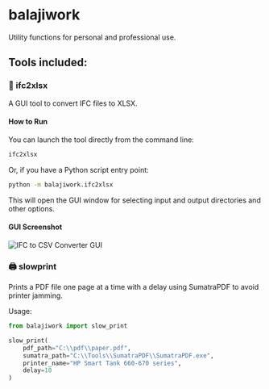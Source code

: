 # balajiwork

Utility functions for personal and professional use.

## Tools included:

### 🧾 ifc2xlsx
A GUI tool to convert IFC files to XLSX.

#### How to Run

You can launch the tool directly from the command line:

```cmd
ifc2xlsx
```

Or, if you have a Python script entry point:

```cmd
python -m balajiwork.ifc2xlsx
```

This will open the GUI window for selecting input and output directories and other options.

#### GUI Screenshot

![IFC to CSV Converter GUI](images/ifc2xlsx.png)

### 🖨️ slowprint
Prints a PDF file one page at a time with a delay using SumatraPDF to avoid printer jamming.

Usage:
```python
from balajiwork import slow_print

slow_print(
    pdf_path="C:\\pdf\\paper.pdf",
    sumatra_path="C:\\Tools\\SumatraPDF\\SumatraPDF.exe",
    printer_name="HP Smart Tank 660-670 series",
    delay=10
)
```
